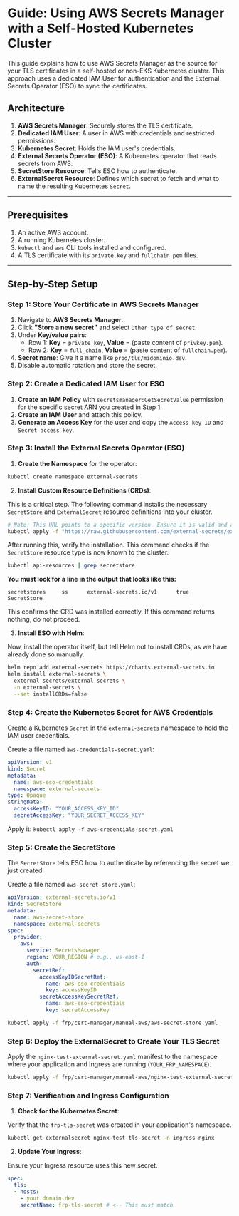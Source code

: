 # Guide: Using AWS Secrets Manager with a Self-Hosted Kubernetes Cluster

This guide explains how to use AWS Secrets Manager as the source for your TLS certificates in a self-hosted or non-EKS Kubernetes cluster. This approach uses a dedicated IAM User for authentication and the External Secrets Operator (ESO) to sync the certificates.

## Architecture

1.  **AWS Secrets Manager**: Securely stores the TLS certificate.
2.  **Dedicated IAM User**: A user in AWS with credentials and restricted permissions.
3.  **Kubernetes Secret**: Holds the IAM user's credentials.
4.  **External Secrets Operator (ESO)**: A Kubernetes operator that reads secrets from AWS.
5.  **SecretStore Resource**: Tells ESO how to authenticate.
6.  **ExternalSecret Resource**: Defines which secret to fetch and what to name the resulting Kubernetes `Secret`.

---

## Prerequisites

1.  An active AWS account.
2.  A running Kubernetes cluster.
3.  `kubectl` and `aws` CLI tools installed and configured.
4.  A TLS certificate with its `private.key` and `fullchain.pem` files.

---

## Step-by-Step Setup

### Step 1: Store Your Certificate in AWS Secrets Manager

1.  Navigate to **AWS Secrets Manager**.
2.  Click **"Store a new secret"** and select `Other type of secret`.
3.  Under **Key/value pairs**:
    *   Row 1: **Key** = `private_key`, **Value** = (paste content of `privkey.pem`).
    *   Row 2: **Key** = `full_chain`, **Value** = (paste content of `fullchain.pem`).
4.  **Secret name**: Give it a name like `prod/tls/midominio.dev`.
5.  Disable automatic rotation and store the secret.

### Step 2: Create a Dedicated IAM User for ESO

1.  **Create an IAM Policy** with `secretsmanager:GetSecretValue` permission for the specific secret ARN you created in Step 1.
2.  **Create an IAM User** and attach this policy.
3.  **Generate an Access Key** for the user and copy the `Access key ID` and `Secret access key`.

### Step 3: Install the External Secrets Operator (ESO)

1.  **Create the Namespace** for the operator:
    
```bash
kubectl create namespace external-secrets
```

2.  **Install Custom Resource Definitions (CRDs)**:

This is a critical step. The following command installs the necessary `SecretStore` and `ExternalSecret` resource definitions into your cluster.

```bash
# Note: This URL points to a specific version. Ensure it is valid and accessible.
kubectl apply -f "https://raw.githubusercontent.com/external-secrets/external-secrets/v0.19.0/deploy/crds/bundle.yaml" --server-side
```

After running this, verify the installation. This command checks if the `SecretStore` resource type is now known to the cluster.

```bash
kubectl api-resources | grep secretstore
```

**You must look for a line in the output that looks like this:**

```
secretstores     ss      external-secrets.io/v1      true         SecretStore
```

This confirms the CRD was installed correctly. If this command returns nothing, do not proceed.

3.  **Install ESO with Helm**:

Now, install the operator itself, but tell Helm not to install CRDs, as we have already done so manually.

```bash
helm repo add external-secrets https://charts.external-secrets.io
helm install external-secrets \
  external-secrets/external-secrets \
  -n external-secrets \
  --set installCRDs=false
```

### Step 4: Create the Kubernetes Secret for AWS Credentials

Create a Kubernetes `Secret` in the `external-secrets` namespace to hold the IAM user credentials.

Create a file named `aws-credentials-secret.yaml`:

```yaml
apiVersion: v1
kind: Secret
metadata:
  name: aws-eso-credentials
  namespace: external-secrets
type: Opaque
stringData:
  accessKeyID: "YOUR_ACCESS_KEY_ID"
  secretAccessKey: "YOUR_SECRET_ACCESS_KEY"
```

Apply it: `kubectl apply -f aws-credentials-secret.yaml`

### Step 5: Create the SecretStore

The `SecretStore` tells ESO how to authenticate by referencing the secret we just created.

Create a file named `aws-secret-store.yaml`:

```yaml
apiVersion: external-secrets.io/v1
kind: SecretStore
metadata:
  name: aws-secret-store
  namespace: external-secrets
spec:
  provider:
    aws:
      service: SecretsManager
      region: YOUR_REGION # e.g., us-east-1
      auth:
        secretRef:
          accessKeyIDSecretRef:
            name: aws-eso-credentials
            key: accessKeyID
          secretAccessKeySecretRef:
            name: aws-eso-credentials
            key: secretAccessKey
```

```bash
kubectl apply -f frp/cert-manager/manual-aws/aws-secret-store.yaml
```

### Step 6: Deploy the ExternalSecret to Create Your TLS Secret

Apply the `nginx-test-external-secret.yaml` manifest to the namespace where your application and Ingress are running (`YOUR_FRP_NAMESPACE`).

```bash
kubectl apply -f frp/cert-manager/manual-aws/nginx-test-external-secret.yaml
```

### Step 7: Verification and Ingress Configuration

1.  **Check for the Kubernetes Secret**:
    
Verify that the `frp-tls-secret` was created in your application's namespace.

```bash
kubectl get externalsecret nginx-test-tls-secret -n ingress-nginx
```

2.  **Update Your Ingress**:

Ensure your Ingress resource uses this new secret.
    
```yaml
spec:
  tls:
  - hosts:
    - your.domain.dev
    secretName: frp-tls-secret # <-- This must match
```